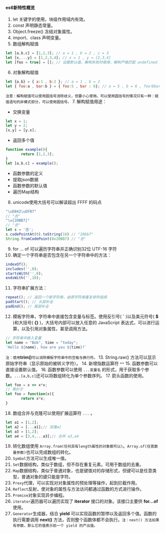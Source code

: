 #### es6新特性概览
1. let 关键字的使用，块级作用域内有效。
2. const 声明静态常量。
3. Object.freeze() 冻结对象属性。
4. import、class 声明变量。
5. 数组解构赋值
```javascript
let [a,b,c] = [1,2,3]; // a = 1 , b = 2 , c = 3
let [x,...y] = [1,2,3,4]; // x = 1 , y = [2,3,4]
let [foo = true] = []; // 设置默认值，解构失败时使用，解构严格匹配 undefined 时属于解构失败。
```    
6. 对象解构赋值    
```javascript
let {a,b} = { a:1 , b:2 }; // a = 1 , b = 2
let { foo:a , bar:b } = { foo:5 , bar : 6}; // a = 5 , b = 6 , foo与bar都等于undefine，它们称为模式，用于匹配变量进行解构
```
`注意：解构赋值可以使用圆括号消除歧义，但要小心使用。可以使用圆括号的情况只有一种：赋值语句的非模式部分，可以使用圆括号。`
7. 解构赋值用途：    
 + 交换变量
 ```javascript
let x = 1;
let y = 2;
[x,y] = [y,x];
 ```    
 + 返回多个值    
 ```javascript
function example(){    
        return [1,2,3];
}
let [a,b,c] = example();
 ```    
 + 函数参数的定义
 + 提取json数据
 + 函数参数的默认值
 + 遍历Map结构
8. unicode使用大括号可以解读超出 FFFF 的码点
```javascript
"\uD842\uDFB7"
// "𠮷"
"\u{20BB7}"
// "𠮷"
let s = '𠮷';
s.codePointAt(0).toString(16) // "20bb7"
String.fromCodePoint(0x20BB7) // "𠮷"
```    
9. for ... of 可以遍历字符串并正确识别32位 UTF-16 字符
10. 确定一个字符串是否包含在另一个字符串中的方法：
```javascript
indexOf();
includes('',0);
startsWith('',0);
endsWith('',10);
```
11. 字符串扩展方法：
```javascript
repeat(); // 返回一个新字符串，由原字符串重复排列组成
padStart(); // 头部补全
padEnd(); // 尾部补全
```
12. 模板字符串，字符串中直接包含变量与标签。使用反引号( **`** )以及美元符号( **$** )和大括号( **{}** )，大括号内部可以放入任意的 JavaScript 表达式，可以进行运算，以及引用对象属性，甚至调用方法。
```javascript
// 字符串中嵌入变量
let name = "Bob", time = "today";
`Hello ${name}, how are you ${time}?`
```
`注：使用`**trim()**`可以消除模板字符串中的空格与换行符。`
13. String.raw() 方法可以显示原始字符串（显示原始的被转义字符）。
14. 新增指数运算符 `**`
15. 函数参数可以直接设置默认值。
16. 函数参数可以使用 `...变量名` 的形式，用于获取多个参数。`...[a,b,c]`还可以将数组转化为单个参数序列。
17. 箭头函数的使用。
```javascript
let foo = x => x*x;
// 等价于
let foo = function(x){
       return x*x;
}
```
18. 数组合并与克隆可以使用扩展运算符 `...` 。
```javascript    
let a1 = [1,2];
let a2 = [...a1];// 克隆a1        
let a3 = [1,2];
let a4 = [3,4,...a3];// 合并 a3,a4
```   
19. 转化数组使用 `Array.from(任何具有length属性的对象都可以)`。`Array.of(任意数量参数)`也可以完成数组的转化。
20. `Symbol`方法可以生成唯一值。
21. `Set`数据结构，类似于数组，但不存在重复元素。可用于数组的去重。
22. `Map`数据结构，类似于普通对象，也是键值对的存储形式，但键可以是任意类型，普通对象的键只能是字符。
23. `Proxy`代理，可以实现对对象属性的预处理等操作，起到拦截作用。
24. `Reflect`反射，使对象的属性与方法访问都通过函数的方式进行操作。
25. `Promise`对象实现异步编程。
26. `iterator`遍历器可以遍历实现了 **iterator** 接口的对象。该接口主要供 **for...of** 使用。
27. `Generator`生成器，结合 **yield** 可以实现函数的暂停以及返回多个值。函数的执行需要调用 **next()** 方法，否则整个函数体都不会执行。`注：next() 方法如果有参数，那么它的值表示前一个 yield 的产出值。`
